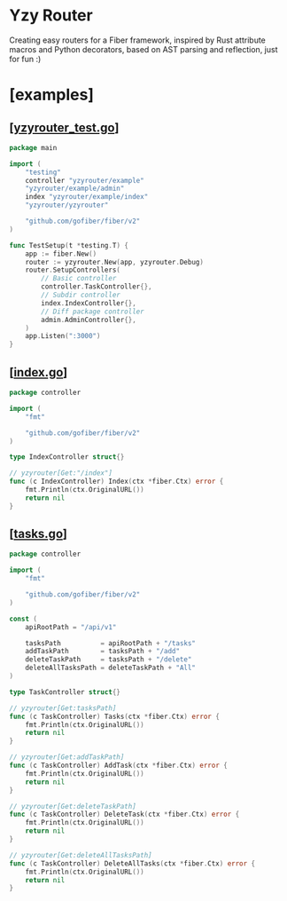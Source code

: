 # Yzy Router

Creating easy routers for a Fiber framework, inspired by Rust attribute macros and Python decorators, based on AST parsing and reflection, just for fun :)

# [examples]

## [[yzyrouter_test.go](https://github.com/Sssilencee/yzyrouter/blob/main/yzyrouter.go)]

```go
package main

import (
	"testing"
	controller "yzyrouter/example"
	"yzyrouter/example/admin"
	index "yzyrouter/example/index"
	"yzyrouter/yzyrouter"

	"github.com/gofiber/fiber/v2"
)

func TestSetup(t *testing.T) {
	app := fiber.New()
	router := yzyrouter.New(app, yzyrouter.Debug)
	router.SetupControllers(
		// Basic controller
		controller.TaskController{},
		// Subdir controller
		index.IndexController{},
		// Diff package controller
		admin.AdminController{},
	)
	app.Listen(":3000")
}

```
## [[index.go](https://github.com/Sssilencee/yzyrouter/blob/main/example/index/index.go)]

```go
package controller

import (
	"fmt"

	"github.com/gofiber/fiber/v2"
)

type IndexController struct{}

// yzyrouter[Get:"/index"]
func (c IndexController) Index(ctx *fiber.Ctx) error {
	fmt.Println(ctx.OriginalURL())
	return nil
}

```


## [[tasks.go](https://github.com/Sssilencee/yzyrouter/blob/main/example/tasks.go)]

```go
package controller

import (
	"fmt"

	"github.com/gofiber/fiber/v2"
)

const (
	apiRootPath = "/api/v1"

	tasksPath          = apiRootPath + "/tasks"
	addTaskPath        = tasksPath + "/add"
	deleteTaskPath     = tasksPath + "/delete"
	deleteAllTasksPath = deleteTaskPath + "All"
)

type TaskController struct{}

// yzyrouter[Get:tasksPath]
func (c TaskController) Tasks(ctx *fiber.Ctx) error {
	fmt.Println(ctx.OriginalURL())
	return nil
}

// yzyrouter[Get:addTaskPath]
func (c TaskController) AddTask(ctx *fiber.Ctx) error {
	fmt.Println(ctx.OriginalURL())
	return nil
}

// yzyrouter[Get:deleteTaskPath]
func (c TaskController) DeleteTask(ctx *fiber.Ctx) error {
	fmt.Println(ctx.OriginalURL())
	return nil
}

// yzyrouter[Get:deleteAllTasksPath]
func (c TaskController) DeleteAllTasks(ctx *fiber.Ctx) error {
	fmt.Println(ctx.OriginalURL())
	return nil
}
```
